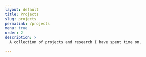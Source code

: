 ```yaml
---
layout: default
title: Projects
slug: projects
permalink: /projects
menu: true
order: 2
description: >
  A collection of projects and research I have spent time on. 

---
```

<!--- add above maybe
accent_color: rgb(38,139,210)
accent_image:
  background: rgb(32,32,32)
  overlay:    false
  -->
